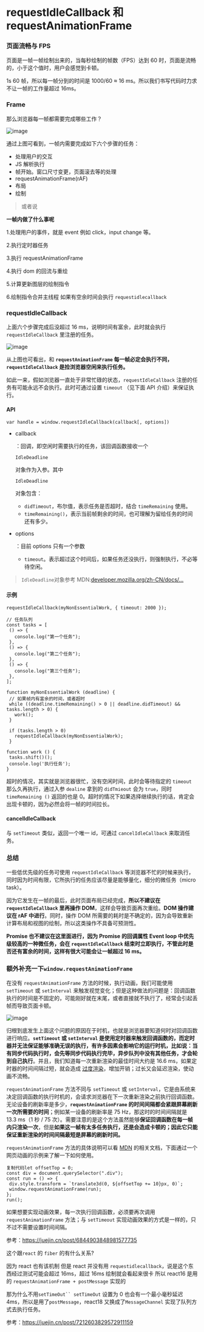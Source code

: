 # requestIdleCallback 和 requestAnimationFrame

### 页面流畅与 FPS

页面是一帧一帧绘制出来的，当每秒绘制的帧数（FPS）达到 60 时，页面是流畅的，小于这个值时，用户会感觉到卡顿。

1s 60 帧，所以每一帧分到的时间是 1000/60 ≈ 16 ms。所以我们书写代码时力求不让一帧的工作量超过 16ms。

### Frame

那么浏览器每一帧都需要完成哪些工作？

![image](https://p1-jj.byteimg.com/tos-cn-i-t2oaga2asx/gold-user-assets/2019/5/22/16adf75ec9cc962d~tplv-t2oaga2asx-jj-mark:3024:0:0:0:q75.awebp)

通过上图可看到，一帧内需要完成如下六个步骤的任务：

- 处理用户的交互
- JS 解析执行
- 帧开始。窗口尺寸变更，页面滚去等的处理
- requestAnimationFrame(rAF)
- 布局
- 绘制

> 或者说

**一帧内做了什么事呢**

1.处理用户的事件，就是 event 例如 click，input change 等。

2.执行定时器任务

3.执行 requestAnimationFrame

4.执行 dom 的回流与重绘

5.计算更新图层的绘制指令

6.绘制指令合并主线程 如果有空余时间会执行 `requestidlecallback`

### requestIdleCallback

上面六个步骤完成后没超过 16 ms，说明时间有富余，此时就会执行 `requestIdleCallback` 里注册的任务。

![image](https://p1-jj.byteimg.com/tos-cn-i-t2oaga2asx/gold-user-assets/2019/5/22/16adf75ec9c24938~tplv-t2oaga2asx-jj-mark:3024:0:0:0:q75.awebp)

从上图也可看出，和 **`requestAnimationFrame` 每一帧必定会执行不同，`requestIdleCallback` 是捡浏览器空闲来执行任务。**

如此一来，假如浏览器一直处于非常忙碌的状态，`requestIdleCallback` 注册的任务有可能永远不会执行。此时可通过设置 `timeout` （见下面 API 介绍）来保证执行。

#### API

```
var handle = window.requestIdleCallback(callback[, options])
```

- callback

  ：回调，即空闲时需要执行的任务，该回调函数接收一个

  ```
  IdleDeadline
  ```

  对象作为入参。其中

  ```
  IdleDeadline
  ```

  对象包含：

  - `didTimeout`，布尔值，表示任务是否超时，结合 `timeRemaining` 使用。
  - `timeRemaining()`，表示当前帧剩余的时间，也可理解为留给任务的时间还有多少。

- options

  ：目前 options 只有一个参数

  - `timeout`。表示超过这个时间后，如果任务还没执行，则强制执行，不必等待空闲。

> `IdleDeadline`对象参考 MDN:[developer.mozilla.org/zh-CN/docs/…](https://link.juejin.cn?target=https%3A%2F%2Fdeveloper.mozilla.org%2Fzh-CN%2Fdocs%2FWeb%2FAPI%2FIdleDeadline)

#### 示例

```
requestIdleCallback(myNonEssentialWork, { timeout: 2000 });

// 任务队列
const tasks = [
 () => {
   console.log("第一个任务");
 },
 () => {
   console.log("第二个任务");
 },
 () => {
   console.log("第三个任务");
 },
];

function myNonEssentialWork (deadline) {
 // 如果帧内有富余的时间，或者超时
 while ((deadline.timeRemaining() > 0 || deadline.didTimeout) && tasks.length > 0) {
   work();
 }

 if (tasks.length > 0)
   requestIdleCallback(myNonEssentialWork);
 }

function work () {
 tasks.shift()();
 console.log('执行任务');
}
```

超时的情况，其实就是浏览器很忙，没有空闲时间，此时会等待指定的 `timeout` 那么久再执行，通过入参 `dealine` 拿到的 `didTmieout` 会为 `true`，同时 `timeRemaining ()` 返回的也是 0。超时的情况下如果选择继续执行的话，肯定会出现卡顿的，因为必然会将一帧的时间拉长。

#### cancelIdleCallback

与 `setTimeout` 类似，返回一个唯一 id，可通过 `cancelIdleCallback` 来取消任务。

### 总结

一些低优先级的任务可使用 `requestIdleCallback` 等浏览器不忙的时候来执行，同时因为时间有限，它所执行的任务应该尽量是能够量化，细分的微任务（micro task）。

因为它发生在一帧的最后，此时页面布局已经完成，**所以不建议在 `requestIdleCallback` 里再操作 DOM**，这样会导致页面再次重绘。**DOM 操作建议在 rAF 中进行**。同时，操作 DOM 所需要的耗时是不确定的，因为会导致重新计算布局和视图的绘制，所以这类操作不具备可预测性。

**Promise 也不建议在这里面进行，因为 Promise 的回调属性 Event loop 中优先级较高的一种微任务，会在 `requestIdleCallback` 结束时立即执行，不管此时是否还有富余的时间，这样有很大可能会让一帧超过 16 ms。**

### 额外补充一下`window.requestAnimationFrame`

在没有 `requestAnimationFrame` 方法的时候，执行动画，我们可能使用 `setTimeout` 或 `setInterval` 来触发视觉变化；但是这种做法的问题是：回调函数执行的时间是不固定的，可能刚好就在末尾，或者直接就不执行了，经常会引起丢帧而导致页面卡顿。

![image](https://p1-jj.byteimg.com/tos-cn-i-t2oaga2asx/gold-user-assets/2019/5/22/16adf75ec9bf5c8a~tplv-t2oaga2asx-jj-mark:3024:0:0:0:q75.awebp)

归根到底发生上面这个问题的原因在于时机，也就是浏览器要知道何时对回调函数进行响应。**`setTimeout` 或 `setInterval` 是使用定时器来触发回调函数的，而定时器并无法保证能够准确无误的执行，有许多因素会影响它的运行时机，比如说：当有同步代码执行时，会先等同步代码执行完毕，异步队列中没有其他任务，才会轮到自己执行**。并且，我们知道每一次重新渲染的最佳时间大约是 16.6 ms，如果定时器的时间间隔过短，就会造成 [过度渲染](https://link.juejin.cn?target=https%3A%2F%2Flink.zhihu.com%2F%3Ftarget%3Dhttps%3A%2F%2Fwww.zhangxinxu.com%2Fwordpress%2F2013%2F09%2Fcss3-animation-requestanimationframe-tween-%E5%8A%A8%E7%94%BB%E7%AE%97%E6%B3%95%2F)，增加开销；过长又会延迟渲染，使动画不流畅。

`requestAnimationFrame` 方法不同与 `setTimeout` 或 `setInterval`，它是由系统来决定回调函数的执行时机的，会请求浏览器在下一次重新渲染之前执行回调函数。无论设备的刷新率是多少，**`requestAnimationFrame` 的时间间隔都会紧跟屏幕刷新一次所需要的时间**；例如某一设备的刷新率是 75 Hz，那这时的时间间隔就是 13.3 ms（1 秒 / 75 次）。需要注意的是这个方法虽然能够**保证回调函数在每一帧内只渲染一次**，但是**如果这一帧有太多任务执行，还是会造成卡顿的；因此它只能保证重新渲染的时间间隔最短是屏幕的刷新时间。**

`requestAnimationFrame` 方法的具体说明可以看 [MDN](https://link.juejin.cn?target=https%3A%2F%2Flink.zhihu.com%2F%3Ftarget%3Dhttps%3A%2F%2Fdeveloper.mozilla.org%2Fzh-CN%2Fdocs%2FWeb%2FAPI%2FWindow%2FrequestAnimationFrame) 的相关文档，下面通过一个网页动画的示例来了解一下如何使用。

```
复制代码let offsetTop = 0;
const div = document.querySelector(".div");
const run = () => {
 div.style.transform = `translate3d(0, ${offsetTop += 10}px, 0)`;
 window.requestAnimationFrame(run);
};
run();
```

如果想要实现动画效果，每一次执行回调函数，必须要再次调用 `requestAnimationFrame` 方法；与 `setTimeout` 实现动画效果的方式是一样的，只不过不需要设置时间间隔。

参考：https://juejin.cn/post/6844903848981577735

这个跟`react` 的 `fiber` 的有什么关系?

因为 react 也有该机制 但是 react 并没有用 `requestidlecallback`，说是这个东西经过测试可能会超过 16ms，超过 16ms 绘制就会看起来很卡 所以 react16 是用的 `requestAnimationFrame + postMessage` 实现的

那为什么不用` setTimeOut`` setTimeOut ` 设置为 0 也会有一个最小毫秒延迟 4ms，所以是用了`postMessage`，react18 又换成了`MessageChannel` 实现了队列方式去执行任务。

参考：https://juejin.cn/post/7212603829572911159
